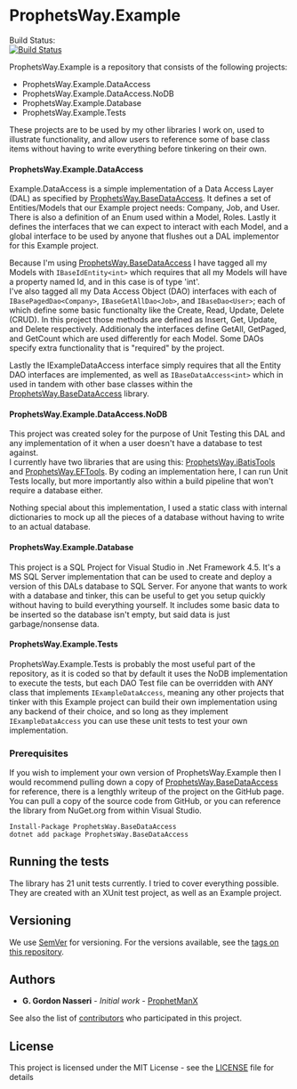 # ProphetsWay.Example


Build Status:  
[![Build Status](https://dev.azure.com/ProphetsWay/ProphetsWay%20GitHub%20Projects/_apis/build/status/ProphetManX.ProphetsWay.Example?repoName=ProphetManX%2FProphetsWay.Example&branchName=main)](https://dev.azure.com/ProphetsWay/ProphetsWay%20GitHub%20Projects/_build/latest?definitionId=24&repoName=ProphetManX%2FProphetsWay.Example&branchName=main)

ProphetsWay.Example is a repository that consists of the following projects:
 - ProphetsWay.Example.DataAccess
 - ProphetsWay.Example.DataAccess.NoDB
 - ProphetsWay.Example.Database
 - ProphetsWay.Example.Tests

These projects are to be used by my other libraries I work on, used to illustrate functionality, and allow users to reference some of base class items
without having to write everything before tinkering on their own.

#### ProphetsWay.Example.DataAccess
Example.DataAccess is a simple implementation of a Data Access Layer (DAL) as specified by [ProphetsWay.BaseDataAccess](https://github.com/ProphetManX/ProphetsWay.BaseDataAccess). 
It defines a set of Entities/Models that our Example project needs: Company, Job, and User.  There is also a definition of an Enum used within a Model, Roles.
Lastly it defines the interfaces that we can expect to interact with each Model, and a global interface to be used by anyone that flushes out a DAL implementor 
for this Example project.

Because I'm using [ProphetsWay.BaseDataAccess](https://github.com/ProphetManX/ProphetsWay.BaseDataAccess) I have tagged all my Models with 
```IBaseIdEntity<int>``` which requires that all my Models will have a property named Id, and in this case is of type 'int'.  
I've also tagged all my Data Access Object (DAO) interfaces with each of  ```IBasePagedDao<Company>```, ```IBaseGetAllDao<Job>```, 
and ```IBaseDao<User>```; each of which define some basic functionalty like the Create, Read, Update, Delete (CRUD).  In this 
project those methods are defined as Insert, Get, Update, and Delete respectively.  Additionaly the interfaces define GetAll, GetPaged, 
and GetCount which are used differently for each Model.  Some DAOs specify extra functionality that is "required" by the project.

Lastly the IExampleDataAccess interface simply requires that all the Entity DAO interfaces are implemented, as well as ```IBaseDataAccess<int>```
which in used in tandem with other base classes within the [ProphetsWay.BaseDataAccess](https://github.com/ProphetManX/ProphetsWay.BaseDataAccess) library.


#### ProphetsWay.Example.DataAccess.NoDB
This project was created soley for the purpose of Unit Testing this DAL and any implementation of it when a user doesn't have a database to test against.  
I currently have two libraries that are using this: [ProphetsWay.iBatisTools](https://github.com/ProphetManX/ProphetsWay.iBatisTools) and 
[ProphetsWay.EFTools](https://github.com/ProphetManX/ProphetsWay.EFTools).  By coding an implementation here, I can run Unit Tests locally, but more importantly
also within a build pipeline that won't require a database either.  

Nothing special about this implementation, I used a static class with internal dictionaries to mock up all the pieces of a database without having to write
to an actual database.


#### ProphetsWay.Example.Database
This project is a SQL Project for Visual Studio in .Net Framework 4.5.  It's a MS SQL Server implementation that can be used to create and deploy 
a version of this DALs database to SQL Server.  For anyone that wants to work with a database and tinker, this can be useful to get you setup
quickly without having to build everything yourself.  It includes some basic data to be inserted so the database isn't empty, but said data is 
just garbage/nonsense data.


#### ProphetsWay.Example.Tests
ProphetsWay.Example.Tests is probably the most useful part of the repository, as it is coded so that by default it uses the NoDB implementation
to execute the tests, but each DAO Test file can be overridden with ANY class that implements ```IExampleDataAccess```, meaning any other projects
that tinker with this Example project can build their own implementation using any backend of their choice, and so long as they implement 
```IExampleDataAccess``` you can use these unit tests to test your own implementation.


### Prerequisites
If you wish to implement your own version of ProphetsWay.Example then I would recommend pulling down a copy of [ProphetsWay.BaseDataAccess](https://github.com/ProphetManX/ProphetsWay.BaseDataAccess)
for reference, there is a lengthly writeup of the project on the GitHub page.  You can pull a copy of the source code from GitHub, 
or you can reference the library from NuGet.org from within Visual Studio.

```
Install-Package ProphetsWay.BaseDataAccess 
dotnet add package ProphetsWay.BaseDataAccess 
```



## Running the tests

The library has 21 unit tests currently.  I tried to cover everything possible.  They are created with an XUnit test project, as well as an Example project.


## Versioning

We use [SemVer](http://semver.org/) for versioning. For the versions available, see the [tags on this repository](https://github.com/ProphetManX/ProphetsWay.Example/tags). 

## Authors

* **G. Gordon Nasseri** - *Initial work* - [ProphetManX](https://github.com/ProphetManX)

See also the list of [contributors](https://github.com/ProphetManX/ProphetsWay.Example/graphs/contributors) who participated in this project.

## License

This project is licensed under the MIT License - see the [LICENSE](LICENSE) file for details


